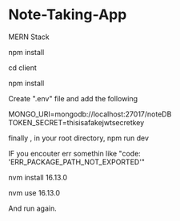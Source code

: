# Note-Taking-App
MERN Stack

npm install

cd client

npm install

Create ".env" file and add the following

MONGO_URI=mongodb://localhost:27017/noteDB
TOKEN_SECRET=thisisafakejwtsecretkey

finally , in your root directory,
npm run dev


IF you encouter err somethin like "code: 'ERR_PACKAGE_PATH_NOT_EXPORTED'"

nvm install 16.13.0

nvm use 16.13.0

And run again.


